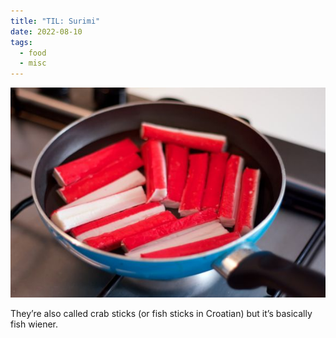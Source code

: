 ```yaml
---
title: "TIL: Surimi"
date: 2022-08-10
tags:
  - food
  - misc
---
```


![Surimi in a pan](/img/surimi.jpg)

They’re also called crab sticks (or fish sticks in Croatian) but it’s basically fish wiener.
